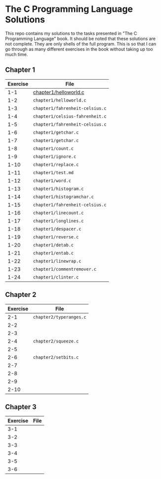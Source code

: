 # The C Programming Language Solutions

This repo contains my solutions to the tasks presented in "The C Programming Language" book. It should be noted that these solutions are not complete. They are only shells of the full program. This is so that I can go through as many different exercises in the book without taking up too much time.

## Chapter 1

| Exercise | File                            |
|----------|---------------------------------|
| 1-1      | [chapter1/helloworld.c](`helloworld.c`)         |
| 1-2      | `chapter1/helloworld.c`         |
| 1-3      | `chapter1/fahrenheit-celsius.c` |
| 1-4      | `chapter1/celsius-fahrenheit.c` |
| 1-5      | `chapter1/fahrenheit-celsius.c` |
| 1-6      | `chapter1/getchar.c`            |
| 1-7      | `chapter1/getchar.c`            |
| 1-8      | `chapter1/count.c`              |
| 1-9      | `chapter1/ignore.c`             |
| 1-10     | `chapter1/replace.c`            |
| 1-11     | `chapter1/test.md`              |
| 1-12     | `chapter1/word.c`               |
| 1-13     | `chapter1/histogram.c`          |
| 1-14     | `chapter1/histogramchar.c`      |
| 1-15     | `chapter1/fahrenheit-celsius.c` |
| 1-16     | `chapter1/linecount.c`          |
| 1-17     | `chapter1/longlines.c`          |
| 1-18     | `chapter1/despacer.c`           |
| 1-19     | `chapter1/reverse.c`            |
| 1-20     | `chapter1/detab.c`              |
| 1-21     | `chapter1/entab.c`              |
| 1-22     | `chapter1/linewrap.c`           |
| 1-23     | `chapter1/commentremover.c`     |
| 1-24     | `chapter1/clinter.c`            |

## Chapter 2

| Exercise | File                    |
|----------|-------------------------|
| 2-1      | `chapter2/typeranges.c` |
| 2-2      |                         |
| 2-3      |                         |
| 2-4      | `chapter2/squeeze.c`    |
| 2-5      |                         |
| 2-6      | `chapter2/setbits.c`    |
| 2-7      |                         |
| 2-8      |                         |
| 2-9      |                         |
| 2-10     |                         |

## Chapter 3

| Exercise | File |
|----------|------|
| 3-1      |      |
| 3-2      |      |
| 3-3      |      |
| 3-4      |      |
| 3-5      |      |
| 3-6      |      |

